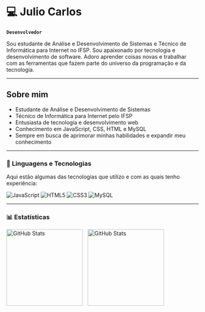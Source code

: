 # 💻 Julio Carlos

**`Desenvolvedor`**

Sou estudante de Análise e Desenvolvimento de Sistemas e Técnico de Informática para Internet no IFSP. Sou apaixonado por tecnologia e desenvolvimento de software. Adoro aprender coisas novas e trabalhar com as ferramentas que fazem parte do universo da programação e da tecnologia.

---

## Sobre mim

- Estudante de Análise e Desenvolvimento de Sistemas  
- Técnico de Informática para Internet pelo IFSP  
- Entusiasta de tecnologia e desenvolvimento web  
- Conhecimento em JavaScript, CSS, HTML e MySQL  
- Sempre em busca de aprimorar minhas habilidades e expandir meu conhecimento  

---

### 🤖 Linguagens e Tecnologias

Aqui estão algumas das tecnologias que utilizo e com as quais tenho experiência:

<p align="left">
  <img alt="JavaScript" src="https://img.shields.io/badge/JavaScript-F7DF1E?style=for-the-badge&logo=javascript&logoColor=black" />
  <img alt="HTML5" src="https://img.shields.io/badge/HTML5-E34F26?style=for-the-badge&logo=html5&logoColor=white" />
  <img alt="CSS3" src="https://img.shields.io/badge/CSS3-1572B6?style=for-the-badge&logo=css3&logoColor=white" />
  <img alt="MySQL" src="https://img.shields.io/badge/MySQL-4479A1?style=for-the-badge&logo=mysql&logoColor=white" />
</p>

---

### 📊 Estatísticas 

<p>
  <img 
    align="left" 
    alt="GitHub Stats" 
    height="200" 
    style="padding-right: 10px;" 
    src="https://github-readme-stats.vercel.app/api?username=Julioklyn&show_icons=true&theme=tokyonight&include_all_commits=true&locale=pt-br" 
  />

<img 
      align="left" 
      alt="GitHub Stats" 
      height="200" 
      src="https://github-readme-stats.vercel.app/api/top-langs/?username=Julioklyn&theme=tokyonight&layout=compact&custom_title=Tecnologias&langs_count=9" 
  />

</p>




